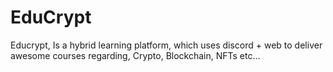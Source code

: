 # EduCrypt
Educrypt, Is a hybrid learning platform, which uses discord + web to deliver awesome courses regarding, Crypto, Blockchain, NFTs etc...

